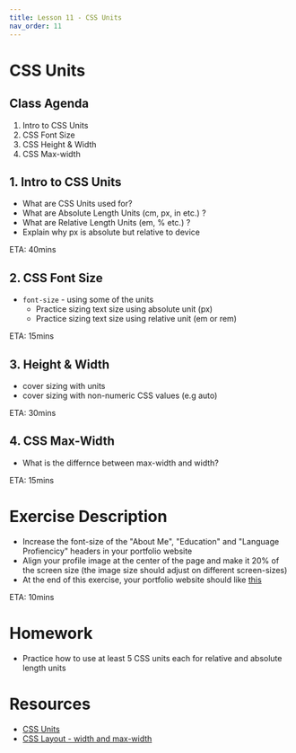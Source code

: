 ```yaml
---
title: Lesson 11 - CSS Units
nav_order: 11
---
```


# CSS Units

## Class Agenda

1. Intro to CSS Units
3. CSS Font Size
4. CSS Height & Width
5. CSS Max-width

## 1. Intro to CSS Units

- What are CSS Units used for?
- What are Absolute Length Units (cm, px, in etc.) ?
- What are Relative Length Units (em, % etc.) ?
- Explain why px is absolute but relative to device

ETA: 40mins

## 2. CSS Font Size

- `font-size` - using some of the units
  - Practice sizing text size using absolute unit (px)
  - Practice sizing text size using relative unit (em or rem)

ETA: 15mins

## 3. Height & Width

- cover sizing with units
- cover sizing with non-numeric CSS values (e.g auto)

ETA: 30mins

## 4. CSS Max-Width

- What is the differnce between max-width and width?

ETA: 15mins

# Exercise Description

- Increase the font-size of the "About Me", "Education" and "Language Profiencicy" headers in your portfolio website
- Align your profile image at the center of the page and make it 20% of the screen size (the image size should adjust on different screen-sizes)
- At the end of this exercise, your portfolio website should like [this](./lesson-11-checkpoint.png)

ETA: 10mins

# Homework

- Practice how to use at least 5 CSS units each for relative and absolute length units

# Resources

- [CSS Units](https://www.w3schools.com/css/css_units.asp)
- [CSS Layout - width and max-width](https://www.w3schools.com/css/css_max-width.asp)
